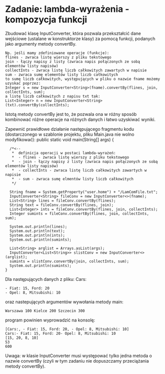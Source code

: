 # Zadanie: lambda-wyrażenia - kompozycja funkcji

Zbudować klasę InputConverter, która pozwala przekształcić dane wejściowe (ustalane w konstruktorze klasy) za pomocą funkcji, podanych jako argumenty metody convertBy.
```
Np. jeśli mamy zdefiniowane operacje (funkcje):
flines - zwraca listę wierszy z pliku tekstowego
join - łączy napisy z listy (zwraca napis połączonych ze sobą elementów listy napisów)
collectInts - zwraca listę liczb całkowitych zawartych w napisie
sum - zwraca sumę elementów listy liczb całkowitych
to sumę liczb całkowitych, występujących w pliku o nazwie fname możemy uzyskać poprzez:
Integer s = new InputConverter<String>(fname).convertBy(flines, join, collectInts, sum); 
a listę liczb całkowitych z napisu txt tak:
List<Integer> n = new InputConverter<String>(txt).convertBy(collectInts);
```
Istotą metody convertBy jest to, że pozwala ona w różny sposób kombinować różne operacje na różnych danych i łatwo uzyskiwać wyniki.

Zapewnić prawidłowe działanie następującego fragmentu kodu (dostarczonego w szablonie projektu, pliku Main.java nie wolno modyfikować):
  public static void main(String[] args) {
  ```
    /*<--
     *  definicja operacji w postaci lambda-wyrażeń:
     *  - flines - zwraca listę wierszy z pliku tekstowego
     *  - join - łączy napisy z listy (zwraca napis połączonych ze sobą elementów listy napisów)
     *  - collectInts - zwraca listę liczb całkowitych zawartych w napisie
     *  - sum - zwraca sumę elmentów listy liczb całkowitych
     */

    String fname = System.getProperty("user.home") + "/LamComFile.txt"; 
    InputConverter<String> fileConv = new InputConverter<>(fname);
    List<String> lines = fileConv.convertBy(flines);
    String text = fileConv.convertBy(flines, join);
    List<Integer> ints = fileConv.convertBy(flines, join, collectInts);
    Integer sumints = fileConv.convertBy(flines, join, collectInts, sum);

    System.out.println(lines);
    System.out.println(text);
    System.out.println(ints);
    System.out.println(sumints);

    List<String> arglist = Arrays.asList(args);
    InputConverter<List<String>> slistConv = new InputConverter<>(arglist);  
    sumints = slistConv.convertBy(join, collectInts, sum);
    System.out.println(sumints);
  }
```
Dla następujących danych z pliku:
Cars:
```
- Fiat: 15, Ford: 20
- Opel: 8, Mitsubishi: 10
```
oraz  nastepujących argumentów wywołania metody main:
```
Warszawa 100 Kielce 200 Szczecin 300
```
program powinien wyprowadzić na konsolę:
```
[Cars:, - Fiat: 15, Ford: 20, - Opel: 8, Mitsubishi: 10]
Cars:- Fiat: 15, Ford: 20- Opel: 8, Mitsubishi: 10
[15, 20, 8, 10]
53
600
```
Uwaga: w klasie InputConverter musi występować tylko jedna metoda o nazwie convertBy (czyli w tym zadaniu nie dopuszczamy przeciążania metody convertBy).
